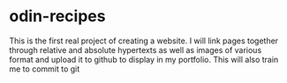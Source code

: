 # odin-recipes
This is the first real project of creating a website.
I will link pages together through relative and absolute hypertexts as well as images  of various format and upload it to github to display in my portfolio.
This will also train me to commit to git